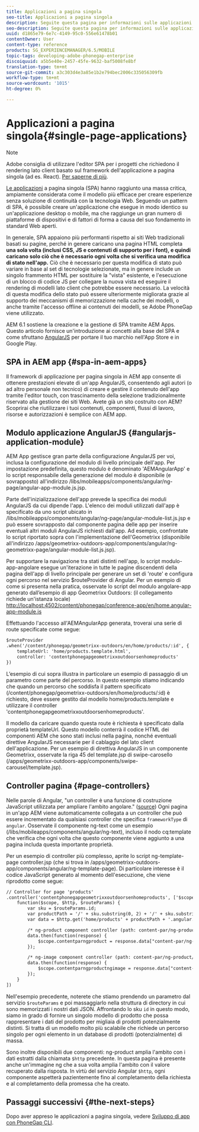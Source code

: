 ```yaml
---
title: Applicazioni a pagina singola
seo-title: Applicazioni a pagina singola
description: Seguite questa pagina per informazioni sulle applicazioni a pagina singola, ovvero potete creare un'applicazione che esegue in modo identico a un'applicazione desktop o mobile.
seo-description: Seguite questa pagina per informazioni sulle applicazioni a pagina singola, ovvero potete creare un'applicazione che esegue in modo identico a un'applicazione desktop o mobile.
uuid: d1865e79-6e7c-4149-95c0-556e61478b01
contentOwner: User
content-type: reference
products: SG_EXPERIENCEMANAGER/6.5/MOBILE
topic-tags: developing-adobe-phonegap-enterprise
discoiquuid: a5b5e40e-2457-45fe-9632-baf5008fe8bf
translation-type: tm+mt
source-git-commit: a3c303d4e3a85e1b2e794bec2006c335056309fb
workflow-type: tm+mt
source-wordcount: '1015'
ht-degree: 0%

---
```



# Applicazioni a pagina singola{#single-page-applications}

>[!NOTE]
>
> Adobe consiglia di utilizzare l&#39;editor SPA per i progetti che richiedono il rendering lato client basato sul framework dell&#39;applicazione a pagina singola (ad es. React). [Per saperne di più](/help/sites-developing/spa-overview.md).

[Le applicazioni](https://en.wikipedia.org/wiki/Single-page_application)  a pagina singola (SPA) hanno raggiunto una massa critica, ampiamente considerata come il modello più efficace per creare esperienze senza soluzione di continuità con la tecnologia Web. Seguendo un pattern di SPA, è possibile creare un&#39;applicazione che esegue in modo identico su un&#39;applicazione desktop o mobile, ma che raggiunge un gran numero di piattaforme di dispositivi e di fattori di forma a causa del suo fondamento in standard Web aperti.

In generale, SPA appaiono più performanti rispetto ai siti Web tradizionali basati su pagine, perché in genere caricano una pagina HTML completa **una sola volta (inclusi CSS, JS e contenuti di supporto per i font), e quindi caricano solo ciò che è necessario ogni volta che si verifica una modifica di stato nell&#39;app.** Ciò che è necessario per questa modifica di stato può variare in base al set di tecnologie selezionate, ma in genere include un singolo frammento HTML per sostituire la &quot;vista&quot; esistente, e l&#39;esecuzione di un blocco di codice JS per collegare la nuova vista ed eseguire il rendering di modelli lato client che potrebbe essere necessario. La velocità di questa modifica dello stato può essere ulteriormente migliorata grazie al supporto dei meccanismi di memorizzazione nella cache dei modelli, o anche tramite l&#39;accesso offline ai contenuti dei modelli, se  Adobe PhoneGap viene utilizzato.

AEM 6.1 sostiene la creazione e la gestione di SPA tramite AEM Apps. Questo articolo fornisce un&#39;introduzione ai concetti alla base del SPA e come sfruttano [AngularJS](https://angularjs.org/) per portare il tuo marchio nell&#39;App Store e in Google Play.

## SPA in AEM app {#spa-in-aem-apps}

Il framework di applicazione per pagina singola in AEM app consente di ottenere prestazioni elevate di un&#39;app AngularJS, consentendo agli autori (o ad altro personale non tecnico) di creare e gestire il contenuto dell&#39;app tramite l&#39;editor touch, con trascinamento della selezione tradizionalmente riservato alla gestione dei siti Web. Avete già un sito costruito con AEM? Scoprirai che riutilizzare i tuoi contenuti, componenti, flussi di lavoro, risorse e autorizzazioni è semplice con AEM app.

## Modulo applicazione AngularJS {#angularjs-application-module}

AEM App gestisce gran parte della configurazione AngularJS per voi, inclusa la configurazione del modulo di livello principale dell&#39;app. Per impostazione predefinita, questo modulo è denominato &#39;AEMAngularApp&#39; e lo script responsabile della generazione del modulo è disponibile (e sovrapposto) all&#39;indirizzo /libs/mobileapps/components/angular/ng-page/angular-app-module.js.jsp.

Parte dell&#39;inizializzazione dell&#39;app prevede la specifica dei moduli AngularJS da cui dipende l&#39;app. L&#39;elenco dei moduli utilizzati dall&#39;app è specificato da uno script ubicato in /libs/mobileapps/components/angular/ng-page/angular-module-list.js.jsp e può essere sovrapposto dal componente pagina delle app per inserire eventuali altri moduli AngularJS richiesti dall&#39;app. Ad esempio, confrontate lo script riportato sopra con l&#39;implementazione dell&#39;Geometrixx (disponibile all&#39;indirizzo /apps/geometrixx-outdoors-app/components/angular/ng-geometrixx-page/angular-module-list.js.jsp).

Per supportare la navigazione tra stati distinti nell&#39;app, lo script modulo-app-angolare esegue un&#39;iterazione in tutte le pagine discendenti della pagina dell&#39;app di livello principale per generare un set di &#39;route&#39; e configura ogni percorso nel servizio $routeProvider di Angular. Per un esempio di come si presenta nella pratica, osservate lo script del modulo angolare-app generato dall’esempio di app Geometrixx Outdoors: (il collegamento richiede un&#39;istanza locale) [http://localhost:4502/content/phonegap/conference-app/en/home.angular-app-module.js](http://localhost:4502/content/phonegap/conference-app/en/home.angular-app-module.js)

Effettuando l&#39;accesso all&#39;AEMAngularApp generata, troverai una serie di route specificate come segue:

```xml
$routeProvider
.when('/content/phonegap/geometrixx-outdoors/en/home/products/:id', {
    templateUrl: 'home/products.template.html',
    controller: 'contentphonegapgeometrixxoutdoorsenhomeproducts'
})
```

L’esempio di cui sopra illustra in particolare un esempio di passaggio di un parametro come parte del percorso. In questo esempio stiamo indicando che quando un percorso che soddisfa il pattern specificato (/content/phonegap/geometrixx-outdoors/en/home/products/:id) è richiesto, deve essere gestito dal modello home/products.template e utilizzare il controller &#39;contentphonegapgeometrixxoutdoorsenhomeproducts&#39;.

Il modello da caricare quando questa route è richiesta è specificato dalla proprietà templateUrl. Questo modello conterrà il codice HTML dei componenti AEM che sono stati inclusi nella pagina, nonché eventuali direttive AngularJS necessarie per il cablaggio del lato client dell&#39;applicazione. Per un esempio di direttiva AngularJS in un componente Geometrixx, osservate la riga 45 del template.jsp di swipe-carosello (/apps/geometrixx-outdoors-app/components/swipe-carousel/template.jsp).

## Controller pagina {#page-controllers}

Nelle parole di Angular, &quot;un controller è una funzione di costruzione JavaScript utilizzata per ampliare l&#39;ambito angolare.&quot; ([source](https://docs.angularjs.org/guide/controller)) Ogni pagina in un&#39;app AEM viene automaticamente collegata a un controller che può essere incrementato da qualsiasi controller che specifica `frameworkType` di `angular`. Osservate il componente ng-text come un esempio (/libs/mobileapps/components/angular/ng-text), incluso il nodo cq:template che verifica che ogni volta che questo componente viene aggiunto a una pagina includa questa importante proprietà.

Per un esempio di controller più complesso, aprite lo script ng-template-page controller.jsp (che si trova in /apps/geometrixx-outdoors-app/components/angular/ng-template-page). Di particolare interesse è il codice JavaScript generato al momento dell&#39;esecuzione, che viene riprodotto come segue:

```xml
// Controller for page 'products'
.controller('contentphonegapgeometrixxoutdoorsenhomeproducts', ['$scope', '$http', '$routeParams',
    function($scope, $http, $routeParams) {
        var sku = $routeParams.id;
        var productPath = '/' + sku.substring(0, 2) + '/' + sku.substring(0, 4) + '/' + sku;
        var data = $http.get('home/products' + productPath + '.angular.json' + cacheKiller);

        /* ng-product component controller (path: content-par/ng-product) */
        data.then(function(response) {
            $scope.contentparngproduct = response.data["content-par/ng-product"].items;
        });

        /* ng-image component controller (path: content-par/ng-product/ng-image) */
        data.then(function(response) {
            $scope.contentparngproductngimage = response.data["content-par/ng-product/ng-image"].items;
        });
    }
])
```

Nell&#39;esempio precedente, noterete che stiamo prendendo un parametro dal servizio `$routeParams` e poi massaggiarlo nella struttura di directory in cui sono memorizzati i nostri dati JSON. Affrontando lo sku `id` in questo modo, siamo in grado di fornire un singolo modello di prodotto che possa rappresentare i dati del prodotto per migliaia di prodotti potenzialmente distinti. Si tratta di un modello molto più scalabile che richiede un percorso singolo per ogni elemento in un database di prodotti (potenzialmente) di massa.

Sono inoltre disponibili due componenti: ng-product amplia l&#39;ambito con i dati estratti dalla chiamata `$http` precedente. In questa pagina è presente anche un&#39;immagine ng che a sua volta amplia l&#39;ambito con il valore recuperato dalla risposta. In virtù del servizio Angular `$http`, ogni componente aspetterà pazientemente fino al completamento della richiesta e al completamento della promessa che ha creato.

## Passaggi successivi {#the-next-steps}

Dopo aver appreso le applicazioni a pagina singola, vedere [Sviluppo di app con PhoneGap CLI](/help/mobile/phonegap-apps-pg-cli.md).
